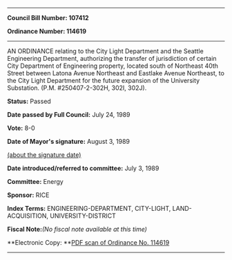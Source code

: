 

********

**Council Bill Number: 107412**
   
**Ordinance Number: 114619**
********

 AN ORDINANCE relating to the City Light Department and the Seattle Engineering Department, authorizing the transfer of jurisdiction of certain City Department of Engineering property, located south of Northeast 40th Street between Latona Avenue Northeast and Eastlake Avenue Northeast, to the City Light Department for the future expansion of the University Substation. (P.M. #250407-2-302H, 302I, 302J).

**Status:** Passed
   
**Date passed by Full Council:** July 24, 1989
   
**Vote:** 8-0
   
**Date of Mayor's signature:** August 3, 1989
   
[(about the signature date)](/~public/approvaldate.htm)
   
   
   
**Date introduced/referred to committee:** July 3, 1989
   
**Committee:** Energy
   
**Sponsor:** RICE
   
   
**Index Terms:** ENGINEERING-DEPARTMENT, CITY-LIGHT, LAND-ACQUISITION, UNIVERSITY-DISTRICT

**Fiscal Note:**_(No fiscal note available at this time)_

**Electronic Copy: **[PDF scan of Ordinance No. 114619](/~archives/Ordinances/Ord_114619.pdf)

********


